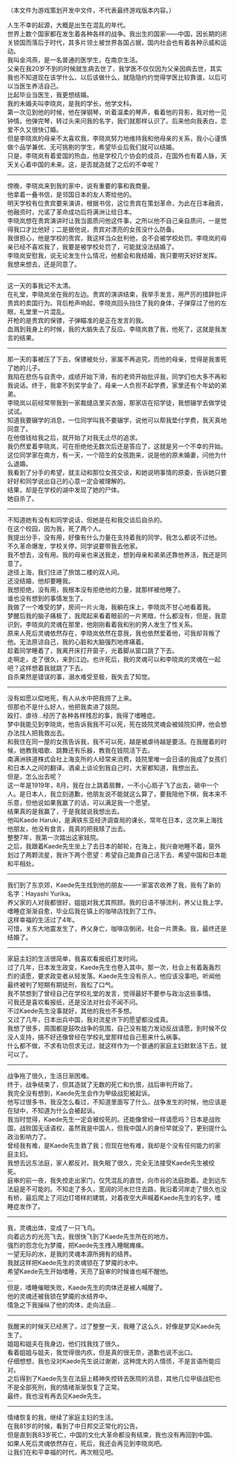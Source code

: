 （本文件为游戏策划开发中文件，不代表最终游戏版本内容。）

人生不幸的起源，大概是出生在混乱的年代。  
世界上数个国家都在发生着各种各样的战争。我出生的国家——中国，因长期的闭关锁国而落后于时代，其多片领土被世界各国占据，国内社会也有着各种示威和运动。  
我叫金鸿燕，是一名普通的医学生，在南京生活。  
父亲在我20岁不到的时候就生病去世了，我学医不仅仅因为父亲因病去世，其实我也不知道现在该学什么、以后该做什么，就隐隐约约觉得学医比较靠谱，以后可以当医生养活自己。  
比起毕业当医生，我更想结婚。  
我的未婚夫叫李晓岚，是我的学长，他学文科。  
第一次见到他的时候，他在弹钢琴，听着温柔的琴声，看着他的背影，我对他一见钟情。他弹完琴，转过头来问我的名字，我们就那样认识了。后来他向我表白，恋爱不久又很快订婚。  
但是李晓岚的母亲不太喜欢我，李晓岚努力地维持我和他母亲的关系，我小心谨慎做个品学兼优、无可挑剔的学生，希望毕业后我们就可以结婚。  
只是，李晓岚有着爱国的热血，他是学校几个协会的成员，在国外也有着人脉，天天关心着中国的未来。这，是否就造就了之后的不幸呢？  

---

傍晚，李晓岚来到我的家中，说有重要的事和我商量。  
他拿着一叠书信，是邻国日本的友人寄给他的。  
明天学校有位贵宾要来演讲，根据书信，这位贵宾在策划革命，为此在日本融资，他融资时，允诺了革命成功后将满洲让给日本。  
李晓岚想在贵宾演讲时让我当面质问他这件事，之所以他不自己亲自质问，一是觉得我口才比他好；二是据他说，贵宾对漂亮的女孩没什么防备。  
我很担心，他是学校的贵宾，我这样当众批判他，会不会被学校处罚。李晓岚的母亲已经不喜欢我了，我要是被学校处罚了，可能就没法结婚了。  
李晓岚安慰我，说无论发生什么情况，他都会和我结婚，我只要明天好好发挥。  
我想来想去，还是同意了。  

---

这一天的事我记不太清。  
在礼堂，李晓岚坐在我的左边。贵宾的演讲结束，我举手发言，用严厉的措辞批评贵宾的卖国行为。背后枪声响起，李晓岚回头挡住了我的身体，子弹穿过了他的左眼，礼堂里一片混乱。  
开枪的是贵宾的保镖，子弹瞄准的是正在发言的我。  
血溅到我身上的时候，我的大脑失去了反应。李晓岚救了我，他死了，这就是我发言的结果。  

---

那一天的事被压了下去，保镖被处分，家属不再追究，而他的母亲，觉得是我害死了她的儿子。  
我陷在悲伤与自责中，成绩开始下滑，有的老师开始批评我，同学们也大多不再和我说话。终于，我拿不到奖学金了，母亲一人负担不起学费，家里还有个年幼的弟弟。  
李晓岚以前经常带我到一家裁缝店里买衣服，那家店在招学徒，我想辍学去做学徒试试。  
知道我要辍学的消息，一位同学叫我不要辍学，说他可以帮我垫付学费，我天真地同意了。  
在他借钱给我之后，就开始了对我无止尽的追求。  
我仍然爱着李晓岚，可在拒绝他无数次后还是答应了，这就是另一个不幸的开始。  
这位同学家在南方，有一天，一个陌生的女孩跑来，说是他的原未婚妻，问他为什么退婚。  
我看到了分手的希望，就主动和那位女孩交谈，和她说明事情的原委，告诉她只要好好和同学说出自己的心意一定会被理解的。  
结果，却是在学校的湖中发现了她的尸体。  
她自杀了。  

---

不知道她有没有和同学说话，但她是在和我交谈后自杀的。  
在这个校园，因为我，死了两个人。  
我提出分手，没有用，好像有什么力量在支持着我的同学，我怎么都说不过他。  
不久革命爆发，学校关停，同学说要带我去他家。  
我不想去，没有用。我的母亲也来送我走，想到母亲和弟弟还靠他养活，我还是同意了。  
途径上海，我们住进了旅馆二楼的双人间。  
还没结婚，他却要睡我。  
我想拒绝，没有用，我根本没有拒绝他的力量，就那样被他睡了。  
谁也没有想到的事情发生了。  
我做了一个难受的梦，房间一片火海，我躺在床上，李晓岚不甘心地看着我。  
梦醒后我的脑子痛极了，我爬起来看着眼前的一片黑暗，什么都没有，但是，我意识到，李晓岚的灵魂在那里，他刚刚看着我和别的男人发生了性关系。  
原来人死后灵魂依然存在，李晓岚依然在意我，我也依然爱着他，可我却背叛了他。无法原谅自己，我的心脏和大脑强烈地疼痛着。  
趁着同学睡着了，我离开床打开窗子，光着脚从窗口跳了下去。  
走啊走，走了很久，来到江边。也许死后，我的灵魂可以和李晓岚的灵魂在一起吧？这样想着我就跳了下去。  
自杀果然是错误的事，溺水难受至极，我失去了知觉。  

---

没有如愿以偿地死，有人从水中把我捞了上来。  
但那也不是什么好人，他把我卖进了妓院。  
殴打、虐待…经历了各种各样残忍的事，我得了嗜睡症。  
梦中我能见到李晓岚，他告诉我我不可以死，死在妓院灵魂会被妓院扣押，他会想办法找人把我救出去。  
和我住在同一屋的女孩告诉我，我不可以死，越是被虐待越是要活。在我醒着的时候，她教我唱歌、跳舞还有乐器，教我在妓院活下去。  
南满洲铁道株式会社上海支所的人经常来消费，妓院里唯一会日语的我成了女孩们和日本人之间的翻译。酒桌上谈论到我自己时，大家都知道，我想出去。  
但是，怎么出去呢？  
这一年是1919年，8月，我在台上跳着扇舞，一不小心扇子飞了出去，砸中一个人。是日本人，我立刻道歉，他朋友说不能就这么算了，要我陪他下棋，我本来不乐意，但他说如果我赢了的话，可以满足我一个愿望。  
结果真的是我赢了，于是我就说我想出去。  
他叫Kaede Haruki，是满铁东亚经济调查局的课长，常年在日本，这次来上海找他朋友，他没有食言，竟真的把我赎了出去。  
整整7年，我第一次踏出这家妓院。  
之后，我跟着Kaede先生坐上了去日本的邮轮，在海上，我兴奋地睡不着，窗外划过了两颗流星，我许下两个愿望：希望自己能靠自己活下去、希望中国和日本能和平相处。  

---

我们到了东京郊，Kaede先生找到他的朋友——一家富农收养了我，我有了新的名字：Hayashi Yurika。  
养父家的人对我都很好，姐姐对我尤其照顾。我的日语不够流利，养父让我上学。嗜睡症渐渐自愈，毕业后我在镇上的咖啡店找到了工作。  
这样幸福的生活过了4年。  
可惜，关东大地震发生了，养父身亡，咖啡店倒闭，社会一片萧条。我，最终还是结婚了。  

---

家庭主妇的生活很简单，我喜欢看报纸打发时间。  
过了几年，日本发生政变，Kaede先生也卷入其中。那一次，社会上有着轰轰烈烈的请愿，要求政变者从轻发落。Kaede先生没有杀人，他应该没事吧。听闻他最终被判了短期有期徒刑，我松了口气。  
我不禁想到了曾经自己在学校礼堂的发言，觉得最好不要参与政治这些事情。  
可我还是喜欢看报纸，还是没法对社会不闻不问。  
不过Kaede先生没事就好，其他的我也不多想。  
又过了几年，日本出兵中国，我对流星许下的愿望都没成真。  
我想了很多，周围都是鼓吹战争的氛围，自己没有能力发动反战请愿，到时候不仅没人支持，搞不好还像曾经在学校礼堂那样给自己惹来什么祸事。  
什么都不做，不求有功但求无过，就这样作为一个普通的家庭主妇默默活下去，就可以了。  

---

战争拖了很久，生活日渐困难。  
终于，战争结束了，但其造就了无数的死亡和仇恨，战后审判开始了。  
我完全没有想到，Kaede先生会作为甲级战犯被起诉。  
他写过很多书，我没怎么看过，不知道里面写了什么，战争发生的时候，他应该是在狱中，不知道为什么会被起诉。  
我当时觉得，Kaede先生一定会被绞死的。还能像曾经一样请愿吗？日本是战败国，战败国无话语权，虽然我是中国人，但我中国人的身份早就没了，更别提什么政治影响力了。  
曾经我有难，是Kaede先生救了我；但现在他有难，我却是个没有任何能力的家庭主妇。  
我想去远东法庭，家人都反对。我失眠了很久，完全无法接受Kaede先生被绞死。  
庭审的前一夜，我失控走出家门，仅凭混乱的直觉，向市谷的法庭跑着。走到远东法庭是不可能的。不知走了多久，宽阔的河水拦住去路，我沿着河岸走了很久也没有桥，最后爬上了河边灯塔样的建筑，对着夜空大声喊着Kaede先生的名字，嗜睡症发作了。  

---

我，灵魂出体，变成了一只飞鸟。  
向着远方的光亮飞去，我很快飞到了Kaede先生所在的地方。  
强烈的怨念化为梦魇，把Kaede先生拽入睡眠瘫痪。  
一望无际的水，是我的灵魂本源所拥有的结界。  
我就这样把Kaede先生的灵魂锁在了梦魇的水中。  
希望Kaede先生开始嗜睡，天亮了庭审的时候谁也喊不醒他。  
…  
但是，嗜睡催眠失败，Kaede先生的肉体还是被人喊醒了。  
他的灵魂还被我锁在梦魇的水结界中。  
情急之下我操纵了他的肉体，走向法庭…  

---

我醒来的时候天已经黑了，过了整整一天，我睡了这么久，好像是梦见Kaede先生了。  
姐姐和姐夫在我身边，他们找我找了很久。  
看着姐姐与姐夫，我觉得很内疚，但是真的很无奈，道歉也说不出口。  
仔细想想，我也没对Kaede先生说过谢谢，这种庞大的人情债，不是言语所能应对。  
之后得到了Kaede先生在法庭上精神失控转去医院的消息，其他几位甲级战犯也不是全部死刑，我的情绪渐渐恢复了正常。  
最终，我也没有再去见Kaede先生。  

---

情绪恢复的我，继续了家庭主妇的生活。  
在我81岁的时候，看到了中日邦交正常化的公告。  
但是直到我83岁死亡，中国的文化大革命都没有结束，我也没有再回到中国。  
如果人死后灵魂依然存在，死后，我还会再见到李晓岚吧。  
让我们在和平幸福的时代，再次相见吧。  

